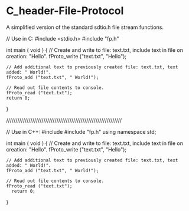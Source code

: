# C_header-File-Protocol
A simplified version of the standard sdtio.h file stream functions. 

// Use in C:
  #include <stdio.h>
  #include "fp.h"

  int main ( void ) {
    // Create and write to file: text.txt, include text in file on creation: "Hello".
    fProto_write ("text.txt", "Hello");
    
    // Add additional text to previously created file: text.txt, text added: " World!".
    fProto_add ("text.txt", " World!");
    
    // Read out file contents to console.
    fProto_read ("text.txt");
    return 0;
  }
  
  //////////////////////////////////////////////////////////////
  
  // Use in C++:
  #include <iostream>
  #include "fp.h"
  using namespace std;
  
  int main ( void ) {
     // Create and write to file: text.txt, include text in file on creation: "Hello".
    fProto_write ("text.txt", "Hello");
    
    // Add additional text to previously created file: text.txt, text added: " World!".
    fProto_add ("text.txt", " World!");
    
    // Read out file contents to console.
    fProto_read ("text.txt");
      return 0;
  }

